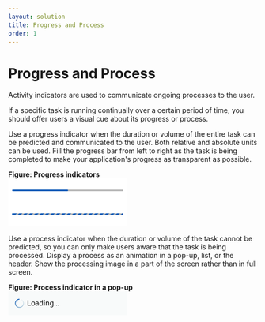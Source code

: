 ```yaml
---
layout: solution
title: Progress and Process
order: 1
---
```


# Progress and Process



Activity indicators are used to communicate ongoing processes to the user.

If a specific task is running continually over a certain period of time, you should offer users a visual cue about its progress or process.

Use a progress indicator when the duration or volume of the entire task can be predicted and communicated to the user. Both relative and absolute units can be used. Fill the progress bar from left to right as the task is being completed to make your application's progress as transparent as possible.

 

**Figure: Progress indicators**  
<img alt="" height="96" src="media/tizen-lite-ux-design-guide_designlibrary_v1.1_140922_core_29.png" width="240" />

 

Use a process indicator when the duration or volume of the task cannot be predicted, so you can only make users aware that the task is being processed. Display a process as an animation in a pop-up, list, or the header. Show the processing image in a part of the screen rather than in full screen.

 

**Figure: Process indicator in a pop-up**  
<img alt="" height="48" src="media/tizen-lite-ux-design-guide_designlibrary_v1.1_140922_core_30.png" width="240" />
